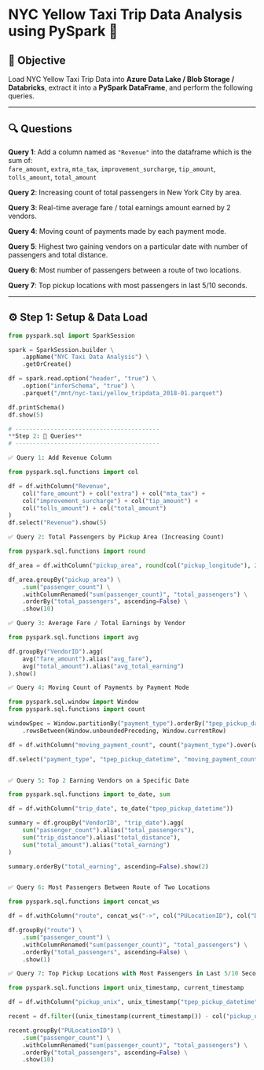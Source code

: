 # NYC Yellow Taxi Trip Data Analysis using PySpark 🚖

## 📌 Objective

Load NYC Yellow Taxi Trip Data into **Azure Data Lake / Blob Storage / Databricks**, extract it into a **PySpark DataFrame**, and perform the following queries.

---

## 🔍 Questions

**Query 1**: Add a column named as `"Revenue"` into the dataframe which is the sum of:  
`fare_amount`, `extra`, `mta_tax`, `improvement_surcharge`, `tip_amount`, `tolls_amount`, `total_amount`

**Query 2**: Increasing count of total passengers in New York City by area.

**Query 3**: Real-time average fare / total earnings amount earned by 2 vendors.

**Query 4**: Moving count of payments made by each payment mode.

**Query 5**: Highest two gaining vendors on a particular date with number of passengers and total distance.

**Query 6**: Most number of passengers between a route of two locations.

**Query 7**: Top pickup locations with most passengers in last 5/10 seconds.

---

## ⚙️ Step 1: Setup & Data Load

```python
from pyspark.sql import SparkSession

spark = SparkSession.builder \
    .appName("NYC Taxi Data Analysis") \
    .getOrCreate()

df = spark.read.option("header", "true") \
    .option("inferSchema", "true") \
    .parquet("/mnt/nyc-taxi/yellow_tripdata_2018-01.parquet")

df.printSchema()
df.show(5)

# -----------------------------------------
**Step 2: 🧮 Queries**
# -----------------------------------------

✅ Query 1: Add Revenue Column

from pyspark.sql.functions import col

df = df.withColumn("Revenue",
    col("fare_amount") + col("extra") + col("mta_tax") +
    col("improvement_surcharge") + col("tip_amount") +
    col("tolls_amount") + col("total_amount")
)
df.select("Revenue").show(5)

✅ Query 2: Total Passengers by Pickup Area (Increasing Count)

from pyspark.sql.functions import round

df_area = df.withColumn("pickup_area", round(col("pickup_longitude"), 2).cast("string") + "," + round(col("pickup_latitude"), 2).cast("string"))

df_area.groupBy("pickup_area") \
    .sum("passenger_count") \
    .withColumnRenamed("sum(passenger_count)", "total_passengers") \
    .orderBy("total_passengers", ascending=False) \
    .show(10)

✅ Query 3: Average Fare / Total Earnings by Vendor

from pyspark.sql.functions import avg

df.groupBy("VendorID").agg(
    avg("fare_amount").alias("avg_fare"),
    avg("total_amount").alias("avg_total_earning")
).show()

✅ Query 4: Moving Count of Payments by Payment Mode

from pyspark.sql.window import Window
from pyspark.sql.functions import count

windowSpec = Window.partitionBy("payment_type").orderBy("tpep_pickup_datetime") \
    .rowsBetween(Window.unboundedPreceding, Window.currentRow)

df = df.withColumn("moving_payment_count", count("payment_type").over(windowSpec))

df.select("payment_type", "tpep_pickup_datetime", "moving_payment_count").show(10)


✅ Query 5: Top 2 Earning Vendors on a Specific Date

from pyspark.sql.functions import to_date, sum

df = df.withColumn("trip_date", to_date("tpep_pickup_datetime"))

summary = df.groupBy("VendorID", "trip_date").agg(
    sum("passenger_count").alias("total_passengers"),
    sum("trip_distance").alias("total_distance"),
    sum("total_amount").alias("total_earning")
)

summary.orderBy("total_earning", ascending=False).show(2)


✅ Query 6: Most Passengers Between Route of Two Locations

from pyspark.sql.functions import concat_ws

df = df.withColumn("route", concat_ws("->", col("PULocationID"), col("DOLocationID")))

df.groupBy("route") \
    .sum("passenger_count") \
    .withColumnRenamed("sum(passenger_count)", "total_passengers") \
    .orderBy("total_passengers", ascending=False) \
    .show(1)

✅ Query 7: Top Pickup Locations with Most Passengers in Last 5/10 Seconds

from pyspark.sql.functions import unix_timestamp, current_timestamp

df = df.withColumn("pickup_unix", unix_timestamp("tpep_pickup_datetime"))

recent = df.filter((unix_timestamp(current_timestamp()) - col("pickup_unix")) <= 10)

recent.groupBy("PULocationID") \
    .sum("passenger_count") \
    .withColumnRenamed("sum(passenger_count)", "total_passengers") \
    .orderBy("total_passengers", ascending=False) \
    .show(10)


